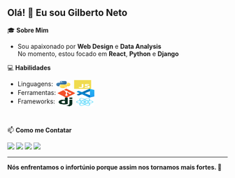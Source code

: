 ## Olá! 👋 Eu sou Gilberto Neto

🎓 **Sobre Mim**
<div>
  <ul>
    <li>Sou apaixonado por <b>Web Design</b> e <b>Data Analysis</b></li
    <li>No momento, estou focado em <b>React</b>, <b>Python</b> e <b>Django</b></li>
  </ul>
</div>

💻 **Habilidades**
<div>
  <ul>
    <li>Linguagens: 
      <img align="center" alt="Rafa-Python" height="20" width="40" src="https://raw.githubusercontent.com/devicons/devicon/master/icons/python/python-original.svg">
      <img align="center" alt="Rafa-Js" height="20" width="40" src="https://raw.githubusercontent.com/devicons/devicon/master/icons/javascript/javascript-plain.svg">
    </li>
    <li>Ferramentas:
      <img align="center" alt="Rafa-Js" height="20" width="40" src="https://raw.githubusercontent.com/devicons/devicon/master/icons/git/git-plain.svg">
      <img align="center" alt="Rafa-Python" height="20" width="40" src="https://raw.githubusercontent.com/devicons/devicon/master/icons/vscode/vscode-original.svg">
    </li> 
    <li>Frameworks:
      <img align="center" alt="Rafa-Ts" height="20" width="40" src="https://raw.githubusercontent.com/devicons/devicon/master/icons/django/django-plain.svg">
      <img align="center" alt="Rafa-React" height="20" width="40" src="https://raw.githubusercontent.com/devicons/devicon/master/icons/react/react-original.svg">
    </li>  
  </ul>  
</div>


<br>

📫 **Como me Contatar**
<div> 
  <a href = "mailto:gilneto2904@gmail.com"><img src="https://img.shields.io/badge/-Gmail-%23333?style=for-the-badge&logo=gmail&logoColor=white" target="_blank"></a>
  <a href = "mailto:gilneto2904@gmail.com"><img src=https://img.shields.io/badge/WhatsApp-25D366?style=for-the-badge&logo=whatsapp&logoColor=white target="_blank"></a>
  <a href="https://www.linkedin.com/in/gilberto-neto-383676239/" target="_blank"><img src=https://img.shields.io/badge/LinkedIn-0077B5?style=for-the-badge&logo=linkedin&logoColor=white target="_blank"></a> 
  <a href="https://www.instagram.com/gilneto0/" target="_blank"><img src="https://img.shields.io/badge/-Instagram-%23E4405F?style=for-the-badge&logo=instagram&logoColor=white" target="_blank"></a>
</div>

---

**Nós enfrentamos o infortúnio porque assim nos tornamos mais fortes. 🙏**
